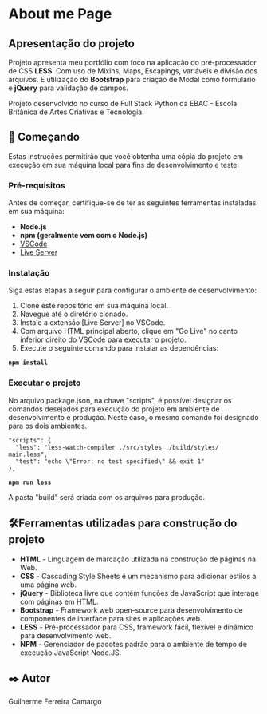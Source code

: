 # About me Page

## Apresentação do projeto



Projeto apresenta meu portfólio com foco na aplicação do pré-processador de CSS **LESS**.  Com uso de Mixins, Maps,
Escapings, variáveis e divisão dos arquivos. E utilização do **Bootstrap** para criação de Modal como formulário
e **jQuery** para validação de campos.

Projeto desenvolvido no curso de Full Stack Python da EBAC - Escola Britânica de Artes Criativas e Tecnologia.

## 🚀 Começando

Estas instruções permitirão que você obtenha uma cópia do projeto em execução em sua máquina local para fins de
desenvolvimento e teste.

### Pré-requisitos

Antes de começar, certifique-se de ter as seguintes ferramentas instaladas em sua máquina:

- **Node.js**
- **npm (geralmente vem com o Node.js)**
- [VSCode](https://code.visualstudio.com/)
- [Live Server](https://github.com/ritwickdey/vscode-live-server-plus-plus)

### Instalação

Siga estas etapas a seguir para configurar o ambiente de desenvolvimento:

1. Clone este repositório em sua máquina local.
2. Navegue até o diretório clonado.
3. Instale a extensão [Live Server] no VSCode.
4. Com arquivo HTML principal aberto, clique em "Go Live" no canto inferior direito do VSCode para executar o projeto.
3. Execute o seguinte comando para instalar as dependências:

  **``npm install``**

### Executar o projeto

No arquivo package.json, na chave "scripts", é possível designar os comandos desejados para execução do projeto em
ambiente de desenvolvimento e produção. Neste caso, o mesmo comando foi designado para os dois ambientes.

    "scripts": {
      "less": "less-watch-compiler ./src/styles ./build/styles/ main.less",
      "test": "echo \"Error: no test specified\" && exit 1"
    },

  **``npm run less``**

A pasta "build" será criada com os arquivos para produção.

## 🛠️Ferramentas utilizadas para construção do projeto

* **HTML** - Linguagem de marcação utilizada na construção de páginas na Web.
* **CSS** - Cascading Style Sheets é um mecanismo para adicionar estilos a uma página web.
* **jQuery** - Biblioteca livre que contém funções de JavaScript que interage com páginas em HTML.
* **Bootstrap** - Framework web open-source para desenvolvimento de componentes de interface para sites e aplicações web.
* **LESS** - Pré-processador para CSS, framework fácil, flexível e dinâmico para desenvolvimento web.
* **NPM** - Gerenciador de pacotes padrão para o ambiente de tempo de execução JavaScript Node.JS.

## ✒️ Autor

Guilherme Ferreira Camargo
